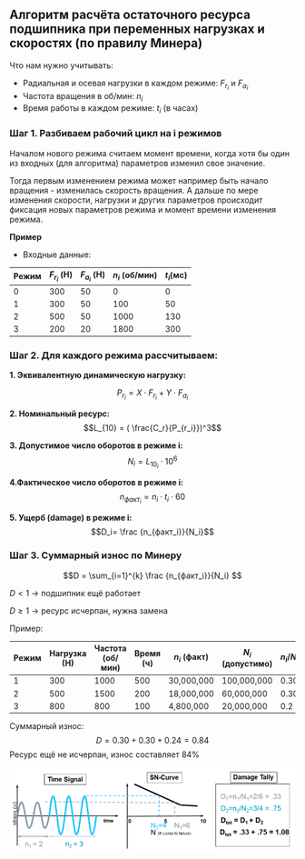 ## Алгоритм расчёта остаточного ресурса подшипника при переменных нагрузках и скоростях (по правилу Минера) 

Что нам нужно учитывать:
- Радиальная и осевая нагрузки в каждом режиме: $F_{r_i}$ и $F_{a_i}$
- Частота вращения в об/мин: $n_i$
- Время работы в каждом режиме: $t_i$ (в часах)


### Шаг 1. Разбиваем рабочий цикл на i режимов

Началом нового режима считаем момент времени,
когда хотя бы один из входных (для алгоритма) параметров изменил свое значение.

Тогда первым изменением режима может например быть начало вращения - изменилась скорость вращения.
А дальше по мере изменения скорости, нагрузки и других параметров происходит
фиксация новых параметров режима и момент времени изменения режима.

**Пример**
- Входные данные:

|Режим | $F_{r_i}$ (Н) | $F_{a_i}$ (Н) | $n_i$ (об/мин) | $t_i$(мс)|
|------|---------------|---------------|----------------|------------|
| 0    | 300 |  50 |   0  |    0 |
| 1    | 300 |  50 |  100 |   50 |
| 2    | 500 |  50 | 1000 |  130 |
| 3    | 200 |  20 | 1800 |  300 |

### Шаг 2. Для каждого режима рассчитываем:

**1. Эквивалентную динамическую нагрузку:**
```math
P_{r_i} = X \cdot F_{r_i} + Y \cdot F_{a_i}
```

**2. Номинальный ресурс:**
$$L_{10} =  ( \frac{C_r}{P_{r_i}})^3$$

**3. Допустимое число оборотов в режиме i:**
$$N_i = L_{10_i} \cdot 10^6$$

**4.Фактическое число оборотов в режиме i:**
$$n_{факт_i} = n_i \cdot t_i \cdot 60$$

**5. Ущерб (damage) в режиме i:**
$$D_i= \frac {n_{факт_i}}{N_i}$$

### Шаг 3. Суммарный износ по Минеру 

$$D = \sum_{i=1}^{k} \frac {n_{факт_i}}{N_i} $$ 

$D < 1$ → подшипник ещё работает

$D \geq 1$ → ресурс исчерпан, нужна замена

Пример:

|Режим | Нагрузка (Н) | Частота (об/мин) | Время (ч) | $n_i$ (факт) | $N_i$ (допустимо) | $n_i / N_i$|
|-|-|-|-|-|-|-|
|1 | 300 | 1000 | 500 | 30,000,000 | 100,000,000 | 0.30|
|2 | 500 | 1500 | 200 | 18,000,000 | 60,000,000 | 0.30|
|3 | 800 | 800 | 100 | 4,800,000 | 20,000,000 | 0.2|

Суммарный износ:
$$D =0.30+0.30+0.24=0.84$$
Ресурс ещё не исчерпан, износ составляет 84%

![alt text](image-1.png)
